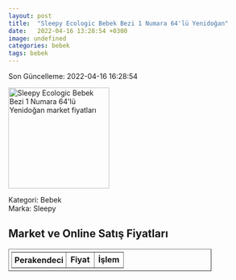 ```yaml
---
layout: post
title:  "Sleepy Ecologic Bebek Bezi 1 Numara 64'lü Yenidoğan"
date:   2022-04-16 13:28:54 +0300
image: undefined
categories: bebek
tags: bebek
---
```


Son Güncelleme: 2022-04-16 16:28:54

<img src="undefined" width="200" alt="Sleepy Ecologic Bebek Bezi 1 Numara 64'lü Yenidoğan market fiyatları" />

Kategori: Bebek
<br />
Marka: Sleepy

<h2>Market ve Online Satış Fiyatları</h2>

<table border="1" style="padding: 5px;width:80%;">
  <tr>
    <td style="padding: 5px;"><strong>Perakendeci</strong></td>
    <td><strong>Fiyat</strong></td>
    <td><strong>İşlem</strong></td>
  </tr>
  
</table>
